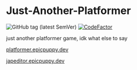 # Just-Another-Platformer
![GitHub tag (latest SemVer)](https://img.shields.io/github/v/tag/epicpuppy613/just-another-platformer?color=%230c0&label=latest) [![CodeFactor](https://www.codefactor.io/repository/github/epicpuppy613/just-another-platformer/badge)](https://www.codefactor.io/repository/github/epicpuppy613/just-another-platformer)

just another platformer game, idk what else to say

[platformer.epicpuppy.dev](https://platformer.epicpuppy.dev)

[japeditor.epicpuppy.dev](https://japeditor.epicpuppy.dev)
